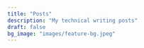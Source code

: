 ```yaml
---
title: "Posts"
description: "My technical writing posts"
draft: false
bg_image: "images/feature-bg.jpeg"
---
```

